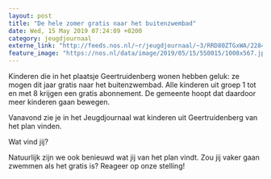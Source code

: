 ```yaml
---
layout: post
title: "De hele zomer gratis naar het buitenzwembad"
date: Wed, 15 May 2019 07:24:09 +0200
category: jeugdjournaal
externe_link: "http://feeds.nos.nl/~r/jeugdjournaal/~3/RRD80ZTGxWA/2284684"
feature_image: "https://nos.nl/data/image/2019/05/15/550015/1008x567.jpg"
---
```


<p>Kinderen die in het plaatsje Geertruidenberg wonen hebben geluk: ze mogen dit jaar gratis naar het buitenzwembad. Alle kinderen uit groep 1 tot en met 8 krijgen een gratis abonnement. De gemeente hoopt dat daardoor meer kinderen gaan bewegen.</p>
<p>Vanavond zie je in het Jeugdjournaal wat kinderen uit Geertruidenberg van het plan vinden.</p>
<p>Wat vind jij?</p>
<p>Natuurlijk zijn we ook benieuwd wat jij van het plan vindt. Zou jij vaker gaan zwemmen als het gratis is? Reageer op onze stelling!</p><img src="http://feeds.feedburner.com/~r/jeugdjournaal/~4/RRD80ZTGxWA" height="1" width="1" alt=""/>
